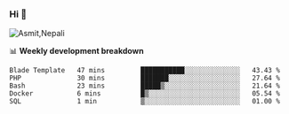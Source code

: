 ### Hi 👋

![Asmit,Nepali](https://media.giphy.com/media/L8K62iTDkzGX6/giphy.gif)
<!--
**asmit99nepali/asmit99nepali** is a ✨ _special_ ✨ repository because its `README.md` (this file) appears on your GitHub profile.

Here are some ideas to get you started:

- 🔭 I’m currently working on ...
- 🌱 I’m currently learning ...
- 👯 I’m looking to collaborate on ...
- 🤔 I’m looking for help with ...
- 💬 Ask me about ...
- 📫 How to reach me: ...
- 😄 Pronouns: ...
- ⚡ Fun fact: ...
-->


📊 **Weekly development breakdown**
<!--START_SECTION:waka-->

```text
Blade Template   47 mins         ███████████░░░░░░░░░░░░░░   43.43 %
PHP              30 mins         ███████░░░░░░░░░░░░░░░░░░   27.64 %
Bash             23 mins         █████▒░░░░░░░░░░░░░░░░░░░   21.64 %
Docker           6 mins          █▒░░░░░░░░░░░░░░░░░░░░░░░   05.54 %
SQL              1 min           ▒░░░░░░░░░░░░░░░░░░░░░░░░   01.00 %
```

<!--END_SECTION:waka-->

